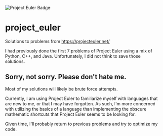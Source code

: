 ![Project Euler Badge](https://projecteuler.net/profile/CooperFLe.png)

# project_euler
Solutions to problems from https://projecteuler.net/

I had previously done the first 7 problems of Project Euler using a mix of Python, C++, and Java. Unfortunately, I did not think to save those solutions.


## Sorry, not sorry. Please don't hate me.
Most of my solutions will likely be brute force attempts.

Currently, I am using Project Euler to familiarize myself with languages that are new to me, or that I may have forgotten. As such, I'm more concerned with utilizing the basics of a language than implementing the obscure mathematic shortcuts that Project Euler seems to be looking for.

Given time, I'll probably return to previous problems and try to optimize my code.
